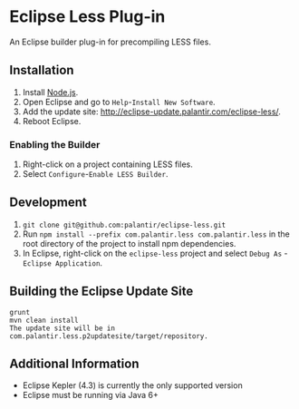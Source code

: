 # Eclipse Less Plug-in

An Eclipse builder plug-in for precompiling LESS files.

## Installation

1. Install [Node.js](http://nodejs.org/).
2. Open Eclipse and go to `Help`-`Install New Software`.
3. Add the update site: http://eclipse-update.palantir.com/eclipse-less/.
4. Reboot Eclipse.

### Enabling the Builder

1. Right-click on a project containing LESS files.
2. Select `Configure`-`Enable LESS Builder`.

## Development

1. `git clone git@github.com:palantir/eclipse-less.git`
2. Run `npm install --prefix com.palantir.less com.palantir.less` in the root directory of the project to install npm dependencies.
3. In Eclipse, right-click on the `eclipse-less` project and select `Debug As` - `Eclipse Application`.

## Building the Eclipse Update Site

```
grunt
mvn clean install
The update site will be in com.palantir.less.p2updatesite/target/repository.
```

## Additional Information
* Eclipse Kepler (4.3) is currently the only supported version
* Eclipse must be running via Java 6+
